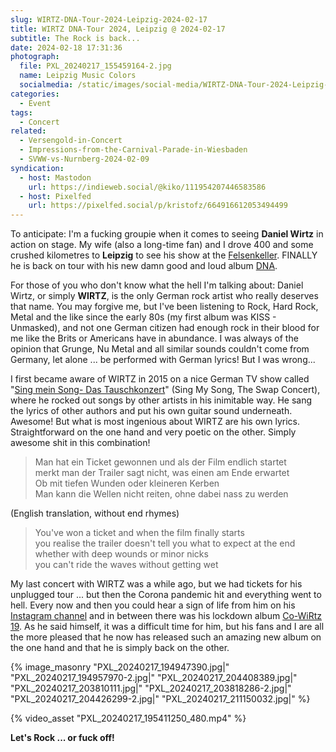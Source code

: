 ```yaml
---
slug: WIRTZ-DNA-Tour-2024-Leipzig-2024-02-17
title: WIRTZ DNA-Tour 2024, Leipzig @ 2024-02-17
subtitle: The Rock is back...
date: 2024-02-18 17:31:36
photograph:
  file: PXL_20240217_155459164-2.jpg
  name: Leipzig Music Colors
  socialmedia: /static/images/social-media/WIRTZ-DNA-Tour-2024-Leipzig-2024-02-17.png
categories:
  - Event
tags:
  - Concert
related:
  - Versengold-in-Concert
  - Impressions-from-the-Carnival-Parade-in-Wiesbaden
  - SVWW-vs-Nurnberg-2024-02-09
syndication:
  - host: Mastodon
    url: https://indieweb.social/@kiko/111954207446583586
  - host: Pixelfed
    url: https://pixelfed.social/p/kristofz/664916612053494499
---
```


To anticipate: I'm a fucking groupie when it comes to seeing **Daniel Wirtz** in action on stage. My wife (also a long-time fan) and I drove 400 and some crushed kilometres to **Leipzig** to see his show at the [Felsenkeller](https://www.felsenkeller-leipzig.com/). FINALLY he is back on tour with his new damn good and loud album [DNA](https://wirtz.bandzoogle.com/album/2657636/dna).

For those of you who don't know what the hell I'm talking about: Daniel Wirtz, or simply **WIRTZ**, is the only German rock artist who really deserves that name. You may forgive me, but I've been listening to Rock, Hard Rock, Metal and the like since the early 80s (my first album was KISS - Unmasked), and not one German citizen had enough rock in their blood for me like the Brits or Americans have in abundance. I was always of the opinion that Grunge, Nu Metal and all similar sounds couldn't come from Germany, let alone ... be performed with German lyrics! But I was wrong...

I first became aware of WIRTZ in 2015 on a nice German TV show called "[Sing mein Song- Das Tauschkonzert](https://www.vox.de/themen/thema/sing-meinen-song-das-tauschkonzert-2015-t8941.html)" (Sing My Song, The Swap Concert), where he rocked out songs by other artists in his inimitable way. He sang the lyrics of other authors and put his own guitar sound underneath. Awesome! But what is most ingenious about WIRTZ are his own lyrics. Straightforward on the one hand and very poetic on the other. Simply awesome shit in this combination!

<!-- more -->

> Man hat ein Ticket gewonnen und als der Film endlich startet  
> merkt man der Trailer sagt nicht, was einen am Ende erwartet  
> Ob mit tiefen Wunden oder kleineren Kerben  
> Man kann die Wellen nicht reiten, ohne dabei nass zu werden

(English translation, without end rhymes)

> You've won a ticket and when the film finally starts  
> you realise the trailer doesn't tell you what to expect at the end  
> whether with deep wounds or minor nicks  
> you can't ride the waves without getting wet

My last concert with WIRTZ was a while ago, but we had tickets for his unplugged tour ... but then the Corona pandemic hit and everything went to hell. Every now and then you could hear a sign of life from him on his [Instagram channel](https://www.instagram.com/daniel_wirtz/) and in between there was his lockdown album [Co-WiRtz 19](https://www.last.fm/de/music/Wirtz/Co+WIRTZ+19+(Lockdown+Versions)). As he said himself, it was a difficult time for him, but his fans and I are all the more pleased that he now has released such an amazing new album on the one hand and that he is simply back on the other.

{% image_masonry
  "PXL_20240217_194947390.jpg|"
  "PXL_20240217_194957970-2.jpg|"
  "PXL_20240217_204408389.jpg|"
  "PXL_20240217_203810111.jpg|"
  "PXL_20240217_203818286-2.jpg|"
  "PXL_20240217_204426299-2.jpg|"
  "PXL_20240217_211150032.jpg|"
%}

{% video_asset "PXL_20240217_195411250_480.mp4" %}

**Let's Rock ... or fuck off!**